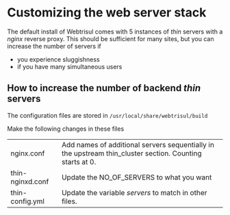 # Customizing the web server stack

The default install of Webtrisul comes with 5 instances of *thin*
servers with a *nginx* reverse proxy. This should be sufficient for many
sites, but you can increase the number of servers if  
- you experience sluggishness  
- if you have many simultaneous users

## How to increase the number of backend *thin* servers

The configuration files are stored in `/usr/local/share/webtrisul/build`

Make the following changes in these files

|                  |                                                                                                           |
| ---------------- | --------------------------------------------------------------------------------------------------------- |
| nginx.conf       | Add names of additional servers sequentially in the upstream thin\_cluster section. Counting starts at 0. |
| thin-nginxd.conf | Update the NO\_OF\_SERVERS to what you want                                                               |
| thin-config.yml  | Update the variable *servers* to match in other files.                                                    |
